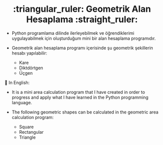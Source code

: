 <h1 align="center">:triangular_ruler: Geometrik Alan Hesaplama :straight_ruler: </h1>

- Python programlama dilinde ilerleyebilmek ve öğrendiklerimi uygulayabilmek için oluşturduğum mini bir alan hesaplama programıdır.

- Geometrik alan hesaplama programı içerisinde şu geometrik şekillerin hesabı yapılabilir:

    <ul>
        <li>Kare</li>
        <li>Diktdörtgen</li>
        <li>Üçgen</li>
    </ul>
    
    
    
    
:red_circle: In English:

- It is a mini area calculation program that I have created in order to progress and apply what I have learned in the Python programming language.

- The following geometric shapes can be calculated in the geometric area calculation program:


    <ul>
        <li>Square</li>
        <li>Rectangular</li>
        <li>Triangle</li>
    </ul>
    

